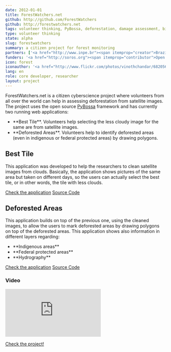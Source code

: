 ```yaml
---
date: 2012-01-01
title: ForestWatchers.net
github: http://github.com/ForestWatchers
github: http://forestwatchers.net
tags: volunteer thinking, PyBossa, deforestation, damage assessment, biology
type: volunteer thinking
state: alpha
slug: forestwatchers
summary: a citizen project for forest monitoring
partners: ['<a href="http://www.inpe.br"><span itemprop="creator">Brazil National Institute for Space Research</span></a>', '<a href="http://citizencyberscience.net"><span itemprop="creator">Citizen Cyberscience Centre</span></a>']
funders: '<a href="http://soros.org"><span itemprop="contributor">Open Society Foundation</span></a>'
icon: forest
iconauthor: '<a href="http://www.flickr.com/photos/vinothchandar/6820565620/">Vinoth Chandar</a>'
lang: en
role: core developer, researcher
layout: project
---
```


ForestWatchers.net is a citizen cyberscience project where volunteers from all over the world can help in assessing deforestation from satellite images.
The project uses the open source [PyBossa](http://daniellombrana.es/pybossa.html) framework and has currently two running web applications:
<ul class="angle-list">
<li>**Best Tile**. Volunteers help selecting the less cloudy image for the same are from satellite images.</li>
<li>**Deforested Areas**. Volunteers help to identify deforested areas (even in indigenous or federal protected areas) by drawing polygons.</li>
 </ul>


## Best Tile

This application was developed to help the researchers to clean satellite images from clouds. Basically, the application shows pictures of the same area but taken on different days, so the users can actually select the best tile, or in other words, the tile with less clouds.

<a target="_blank" class="btn" href="http://forestwatchers.net/pybossa/app/besttile"><i class="fa fa-cog"></i> Check the application</a>
<a target="_blank" class="btn" href="https://github.com/ForestWatchers/timeline"><i class="fa fa-github"></i> Source Code</a>

## Deforested Areas

This application builds on top of the previous one, using the cleaned images, to allow the users to mark deforested areas by drawing polygons on top of the deforested areas. This application shows also information in different layers regarding:
<ul class="angle-list">
 <li>**Indigenous areas**</li>
 <li>**Federal protected areas**</li>
 <li>**Hydrography**</li>
</ul>

<a target="_blank" class="btn" href="http://forestwatchers.net/pybossa/app/deforestedareas"><i class="icon-cog"></i> Check the application</a>
<a target="_blank" class="btn" href="https://github.com/ForestWatchers/deforestation"><i class="icon-github"></i> Source Code</a>

### Video

<div class="videoWrapper">
    <iframe src="http://www.youtube.com/embed/syyJ_bEbAtI?rel=0" frameborder="0" allowfullscreen></iframe>
</div>

<a target="_blank" href="http://forestwatchers.net" class="btn btn-large btn-primary"><i class="icon-globe"></i> Check the project!</a>
